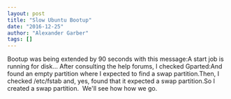 ```yaml
---
layout: post
title: "Slow Ubuntu Bootup"
date: "2016-12-25"
author: "Alexander Garber"
tags: []
---
```


Bootup was being extended by 90 seconds with this message:A start job is running for disk... After consulting the help forums, I checked Gparted:And found an empty partition where I expected to find a swap partition.Then, I checked /etc/fstab and, yes, found that it expected a swap partition.So I created a swap partition.  We'll see how how we go.